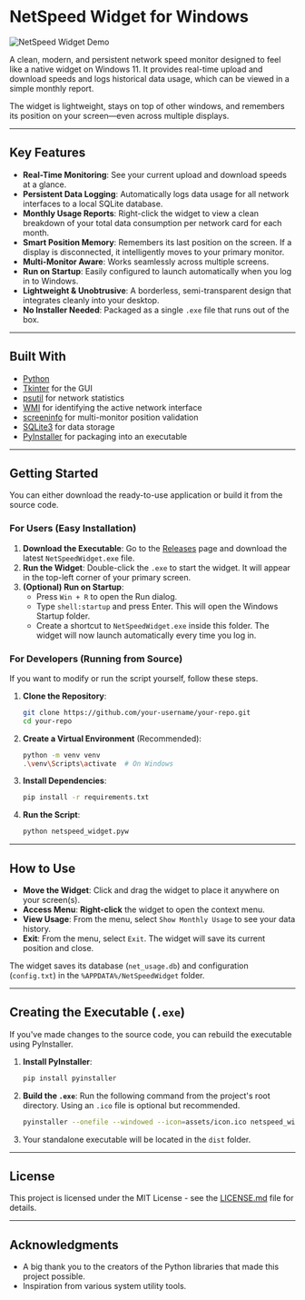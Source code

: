 # NetSpeed Widget for Windows

![NetSpeed Widget Demo](https://i.imgur.com/your-demo-gif.gif)

A clean, modern, and persistent network speed monitor designed to feel like a native widget on Windows 11. It provides real-time upload and download speeds and logs historical data usage, which can be viewed in a simple monthly report.

The widget is lightweight, stays on top of other windows, and remembers its position on your screen—even across multiple displays.

---

## Key Features

-   **Real-Time Monitoring**: See your current upload and download speeds at a glance.
-   **Persistent Data Logging**: Automatically logs data usage for all network interfaces to a local SQLite database.
-   **Monthly Usage Reports**: Right-click the widget to view a clean breakdown of your total data consumption per network card for each month.
-   **Smart Position Memory**: Remembers its last position on the screen. If a display is disconnected, it intelligently moves to your primary monitor.
-   **Multi-Monitor Aware**: Works seamlessly across multiple screens.
-   **Run on Startup**: Easily configured to launch automatically when you log in to Windows.
-   **Lightweight & Unobtrusive**: A borderless, semi-transparent design that integrates cleanly into your desktop.
-   **No Installer Needed**: Packaged as a single `.exe` file that runs out of the box.

---

## Built With

-   [Python](https://www.python.org/)
-   [Tkinter](https://docs.python.org/3/library/tkinter.html) for the GUI
-   [psutil](https://github.com/giampaolo/psutil) for network statistics
-   [WMI](https://github.com/tjguk/wmi) for identifying the active network interface
-   [screeninfo](https://github.com/rr-/screeninfo) for multi-monitor position validation
-   [SQLite3](https://docs.python.org/3/library/sqlite3.html) for data storage
-   [PyInstaller](https://pyinstaller.org/) for packaging into an executable

---

## Getting Started

You can either download the ready-to-use application or build it from the source code.

### For Users (Easy Installation)

1.  **Download the Executable**: Go to the [Releases](https://github.com/your-username/your-repo/releases) page and download the latest `NetSpeedWidget.exe` file.
2.  **Run the Widget**: Double-click the `.exe` to start the widget. It will appear in the top-left corner of your primary screen.
3.  **(Optional) Run on Startup**:
    -   Press `Win + R` to open the Run dialog.
    -   Type `shell:startup` and press Enter. This will open the Windows Startup folder.
    -   Create a shortcut to `NetSpeedWidget.exe` inside this folder. The widget will now launch automatically every time you log in.

### For Developers (Running from Source)

If you want to modify or run the script yourself, follow these steps.

1.  **Clone the Repository**:
    ```sh
    git clone https://github.com/your-username/your-repo.git
    cd your-repo
    ```
2.  **Create a Virtual Environment** (Recommended):
    ```sh
    python -m venv venv
    .\venv\Scripts\activate  # On Windows
    ```
3.  **Install Dependencies**:
    ```sh
    pip install -r requirements.txt
    ```
4.  **Run the Script**:
    ```sh
    python netspeed_widget.pyw
    ```

---

## How to Use

-   **Move the Widget**: Click and drag the widget to place it anywhere on your screen(s).
-   **Access Menu**: **Right-click** the widget to open the context menu.
-   **View Usage**: From the menu, select `Show Monthly Usage` to see your data history.
-   **Exit**: From the menu, select `Exit`. The widget will save its current position and close.

The widget saves its database (`net_usage.db`) and configuration (`config.txt`) in the `%APPDATA%/NetSpeedWidget` folder.

---

## Creating the Executable (`.exe`)

If you've made changes to the source code, you can rebuild the executable using PyInstaller.

1.  **Install PyInstaller**:
    ```sh
    pip install pyinstaller
    ```
2.  **Build the `.exe`**:
    Run the following command from the project's root directory. Using an `.ico` file is optional but recommended.
    ```sh
    pyinstaller --onefile --windowed --icon=assets/icon.ico netspeed_widget.pyw
    ```
3.  Your standalone executable will be located in the `dist` folder.

---

## License

This project is licensed under the MIT License - see the [LICENSE.md](LICENSE.md) file for details.

---

## Acknowledgments

-   A big thank you to the creators of the Python libraries that made this project possible.
-   Inspiration from various system utility tools.
